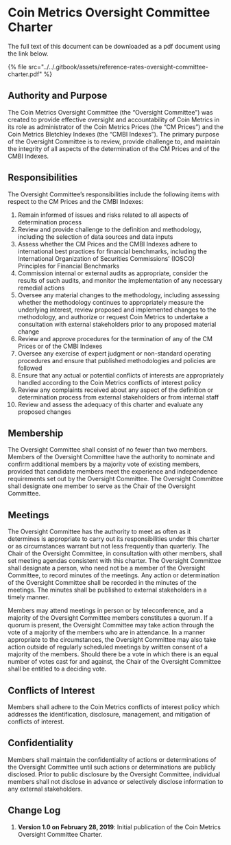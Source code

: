 # Coin Metrics Oversight Committee Charter

The full text of this document can be downloaded as a pdf document using the link below.&#x20;

{% file src="../../.gitbook/assets/reference-rates-oversight-committee-charter.pdf" %}

## Authority and Purpose

The Coin Metrics Oversight Committee (the “Oversight Committee”) was created to provide effective oversight and accountability of Coin Metrics in its role as administrator of the Coin Metrics Prices (the “CM Prices”) and the Coin Metrics Bletchley Indexes (the “CMBI Indexes”). The primary purpose of the Oversight Committee is to review, provide challenge to, and maintain the integrity of all aspects of the determination of the CM Prices and of the CMBI Indexes.

## Responsibilities

The Oversight Committee’s responsibilities include the following items with respect to the CM Prices and the CMBI Indexes:

1. Remain informed of issues and risks related to all aspects of determination process
2. Review and provide challenge to the definition and methodology, including the selection of data sources and data inputs
3. Assess whether the CM Prices and the CMBI Indexes adhere to international best practices for financial benchmarks, including the International Organization of Securities Commissions’ (IOSCO) Principles for Financial Benchmarks
4. Commission internal or external audits as appropriate, consider the results of such audits, and monitor the implementation of any necessary remedial actions
5. Oversee any material changes to the methodology, including assessing whether the methodology continues to appropriately measure the underlying interest, review proposed and implemented changes to the methodology, and authorize or request Coin Metrics to undertake a consultation with external stakeholders prior to any proposed material change
6. Review and approve procedures for the termination of any of the CM Prices or of the CMBI Indexes
7. Oversee any exercise of expert judgment or non-standard operating procedures and ensure that published methodologies and policies are followed
8. Ensure that any actual or potential conflicts of interests are appropriately handled according to the Coin Metrics conflicts of interest policy
9. Review any complaints received about any aspect of the definition or determination process from external stakeholders or from internal staff
10. Review and assess the adequacy of this charter and evaluate any proposed changes

## Membership

The Oversight Committee shall consist of no fewer than two members. Members of the Oversight Committee have the authority to nominate and confirm additional members by a majority vote of existing members, provided that candidate members meet the experience and independence requirements set out by the Oversight Committee. The Oversight Committee shall designate one member to serve as the Chair of the Oversight Committee.

## Meetings

The Oversight Committee has the authority to meet as often as it determines is appropriate to carry out its responsibilities under this charter or as circumstances warrant but not less frequently than quarterly. The Chair of the Oversight Committee, in consultation with other members, shall set meeting agendas consistent with this charter. The Oversight Committee shall designate a person, who need not be a member of the Oversight Committee, to record minutes of the meetings. Any action or determination of the Oversight Committee shall be recorded in the minutes of the meetings. The minutes shall be published to external stakeholders in a timely manner.

Members may attend meetings in person or by teleconference, and a majority of the Oversight Committee members constitutes a quorum. If a quorum is present, the Oversight Committee may take action through the vote of a majority of the members who are in attendance. In a manner appropriate to the circumstances, the Oversight Committee may also take action outside of regularly scheduled meetings by written consent of a majority of the members. Should there be a vote in which there is an equal number of votes cast for and against, the Chair of the Oversight Committee shall be entitled to a deciding vote.

## Conflicts of Interest

Members shall adhere to the Coin Metrics conflicts of interest policy which addresses the identification, disclosure, management, and mitigation of conflicts of interest.

## Confidentiality

Members shall maintain the confidentiality of actions or determinations of the Oversight Committee until such actions or determinations are publicly disclosed. Prior to public disclosure by the Oversight Committee, individual members shall not disclose in advance or selectively disclose information to any external stakeholders.

## Change Log

1. **Version 1.0 on February 28, 2019**: Initial publication of the Coin Metrics Oversight Committee Charter.
